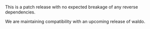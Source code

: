 This is a patch release with no expected breakage of any reverse dependencies.

We are maintaining compatibility with an upcoming release of waldo.
